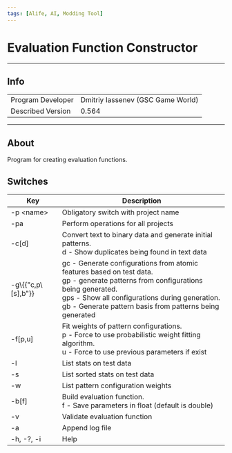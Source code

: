 ```yaml
---
tags: [Alife, AI, Modding Tool]
---
```


# Evaluation Function Constructor

___

## Info

<table>
  <tbody>
    <tr>
      <td>Program Developer</td>
      <td>Dmitriy Iassenev (GSC Game World)</td>
    </tr>
    <tr>
      <td>Described Version</td>
      <td>0.564</td>
    </tr>
  </tbody>
</table>

___

## About

Program for creating evaluation functions.

## Switches

<table>
  <thead>
    <tr>
      <th>Key</th>
      <th>Description</th>
    </tr>
  </thead>
  <tbody>
    <tr>
      <td>-p &lt;name&gt;</td>
      <td>Obligatory switch with project name</td>
    </tr>
    <tr>
      <td>-pa</td>
      <td>Perform operations for all projects</td>
    </tr>
    <tr>
      <td>-c[d]</td>
      <td>
        Convert text to binary data and generate initial patterns. <br />d - Show duplicates being found in text data
      </td>
    </tr>
    <tr>
      <td>
        -g\{{"c,p\[s],b"}}
      </td>
      <td>
        gc - Generate configurations from atomic features based on test data. <br />gp - generate patterns from configurations being generated. <br />gps - Show all configurations during generation. <br />gb - Generate pattern basis from patterns being generated
      </td>
    </tr>
    <tr>
      <td>-f[p,u]</td>
      <td>
        Fit weights of pattern configurations. <br />p - Force to use probabilistic weight fitting algorithm. <br />u - Force to use previous parameters if exist
      </td>
    </tr>
    <tr>
      <td>-l</td>
      <td>List stats on test data</td>
    </tr>
    <tr>
      <td>-s</td>
      <td>List sorted stats on test data</td>
    </tr>
    <tr>
      <td>-w</td>
      <td>List pattern configuration weights</td>
    </tr>
    <tr>
      <td>-b[f]</td>
      <td>
        Build evaluation function. <br />f - Save parameters in float (default is double)
      </td>
    </tr>
    <tr>
      <td>-v</td>
      <td>Validate evaluation function</td>
    </tr>
    <tr>
      <td>-a</td>
      <td>Append log file</td>
    </tr>
    <tr>
      <td>-h, -?, -i</td>
      <td>Help</td>
    </tr>
  </tbody>
</table>
